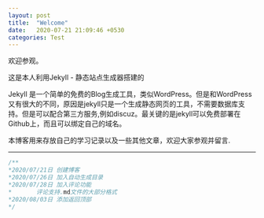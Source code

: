 ```yaml
---
layout: post
title:  "Welcome"
date:   2020-07-21 21:09:46 +0530
categories: Test
---
```

欢迎参观。


这是本人利用Jekyll - 静态站点生成器搭建的

Jekyll 是一个简单的免费的Blog生成工具，类似WordPress。但是和WordPress又有很大的不同，原因是jekyll只是一个生成静态网页的工具，不需要数据库支持。但是可以配合第三方服务,例如discuz。最关键的是jekyll可以免费部署在Github上，而且可以绑定自己的域名。

本博客用来存放自己的学习记录以及一些其他文章，欢迎大家参观并留言.

---

```java
/**
*2020/07/21日 创建博客
*2020/07/26日 加入自动生成目录
*2020/07/28日 加入评论功能
*       评论支持.md文件的大部分格式
*2020/08/03日 添加返回顶部
*/
```
